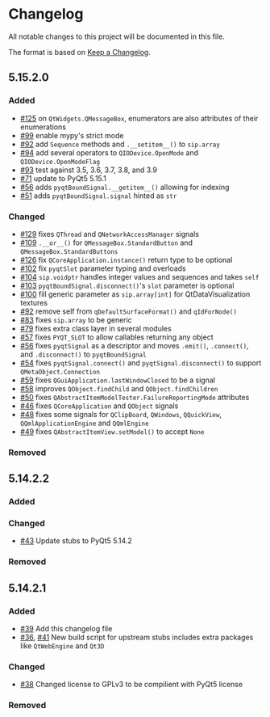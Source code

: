 # Changelog

All notable changes to this project will be documented in this file.

The format is based on [Keep a Changelog](https://keepachangelog.com/en/1.0.0/).

## 5.15.2.0

### Added
* [#125](https://github.com/stlehmann/PyQt5-stubs/pull/125) on `QtWidgets.QMessageBox`, enumerators are also attributes of their enumerations
* [#99](https://github.com/stlehmann/PyQt5-stubs/pull/99) enable mypy's strict mode
* [#92](https://github.com/stlehmann/PyQt5-stubs/pull/92) add `Sequence` methods and `.__setitem__()` to `sip.array`
* [#94](https://github.com/stlehmann/PyQt5-stubs/pull/94) add several operators to `QIODevice.OpenMode` and `QIODevice.OpenModeFlag`
* [#93](https://github.com/stlehmann/PyQt5-stubs/pull/93) test against 3.5, 3.6, 3.7, 3.8, and 3.9
* [#71](https://github.com/stlehmann/PyQt5-stubs/pull/71) update to PyQt5 5.15.1
* [#56](https://github.com/stlehmann/PyQt5-stubs/pull/56) adds `pyqtBoundSignal.__getitem__()` allowing for indexing
* [#51](https://github.com/stlehmann/PyQt5-stubs/pull/51) adds `pyqtBoundSignal.signal` hinted as `str`

### Changed
* [#129](https://github.com/stlehmann/PyQt5-stubs/pull/129) fixes `QThread` and `QNetworkAccessManager` signals
* [#109](https://github.com/stlehmann/PyQt5-stubs/pull/109) `.__or__()` for `QMessageBox.StandardButton` and `QMessageBox.StandardButtons`
* [#126](https://github.com/stlehmann/PyQt5-stubs/pull/126) fix `QCoreApplication.instance()` return type to be optional
* [#102](https://github.com/stlehmann/PyQt5-stubs/pull/102) fix `pyqtSlot` parameter typing and overloads
* [#104](https://github.com/stlehmann/PyQt5-stubs/pull/104) `sip.voidptr` handles integer values and sequences and takes `self`
* [#103](https://github.com/stlehmann/PyQt5-stubs/pull/103) `pyqtBoundSignal.disconnect()`'s `slot` parameter is optional
* [#100](https://github.com/stlehmann/PyQt5-stubs/pull/100) fill generic parameter as `sip.array[int]` for QtDataVisualization textures
* [#92](https://github.com/stlehmann/PyQt5-stubs/pull/92) remove self from `qDefaultSurfaceFormat()` and `qIdForNode()`
* [#83](https://github.com/stlehmann/PyQt5-stubs/pull/83) fixes `sip.array` to be generic
* [#79](https://github.com/stlehmann/PyQt5-stubs/pull/79) fixes extra class layer in several modules
* [#57](https://github.com/stlehmann/PyQt5-stubs/pull/57) fixes `PYQT_SLOT` to allow callables returning any object
* [#56](https://github.com/stlehmann/PyQt5-stubs/pull/56) fixes `pyqtSignal` as a descriptor and moves `.emit()`, `.connect()`, and `.disconnect()` to `pyqtBoundSignal`
* [#54](https://github.com/stlehmann/PyQt5-stubs/pull/54) fixes `pyqtSignal.connect()` and `pyqtSignal.disconnect()` to support `QMetaObject.Connection`
* [#59](https://github.com/stlehmann/PyQt5-stubs/pull/59) fixes `QGuiApplication.lastWindowClosed` to be a signal
* [#58](https://github.com/stlehmann/PyQt5-stubs/pull/50) improves `QObject.findChild` and `QObject.findChildren`
* [#50](https://github.com/stlehmann/PyQt5-stubs/pull/50) fixes `QAbstractItemModelTester.FailureReportingMode` attributes
* [#46](https://github.com/stlehmann/PyQt5-stubs/pull/46) fixes `QCoreApplication` and `QObject` signals
* [#48](https://github.com/stlehmann/PyQt5-stubs/pull/48) fixes some signals for `QClipBoard`, `QWindows`, `QQuickView`, `QQmlApplicationEngine` and `QQmlEngine`
* [#49](https://github.com/stlehmann/PyQt5-stubs/pull/49) fixes `QAbstractItemView.setModel()` to accept `None`

### Removed

## 5.14.2.2

### Added

### Changed
* [#43](https://github.com/stlehmann/PyQt5-stubs/pull/43) Update stubs to PyQt5 5.14.2

### Removed

## 5.14.2.1

### Added
* [#39](https://github.com/stlehmann/PyQt5-stubs/pull/39) Add this changelog file
* [#36](https://github.com/stlehmann/PyQt5-stubs/pull/36),
[#41](https://github.com/stlehmann/PyQt5-stubs/pull/41)
New build script for upstream stubs includes extra packages like `QtWebEngine` and `Qt3D`

### Changed
* [#38](https://github.com/stlehmann/PyQt5-stubs/pull/38) Changed license to GPLv3 to be compilient with PyQt5 license

### Removed
